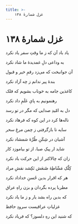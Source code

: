 ```yaml
---
title: >-
    غزل شمارهٔ ۱۳۸
---
```

# غزل شمارهٔ ۱۳۸

<div class="b" id="bn1"><div class="m1"><p>یاد باد آن که ز ما وقتِ سفر یاد نکرد</p></div>
<div class="m2"><p>به وداعی دلِ غمدیدهٔ ما شاد نکرد</p></div></div>
<div class="b" id="bn2"><div class="m1"><p>آن جوانبخت که می‌زد رقمِ خیر و قبول</p></div>
<div class="m2"><p>بندهٔ پیر ندانم ز چه آزاد نکرد</p></div></div>
<div class="b" id="bn3"><div class="m1"><p>کاغذین جامه به خوناب بشویم که فلک</p></div>
<div class="m2"><p>رهنمونیم به پایِ عَلَمِ داد نکرد</p></div></div>
<div class="b" id="bn4"><div class="m1"><p>دل به امّیدِ صدایی که مگر در تو رسد</p></div>
<div class="m2"><p>ناله‌ها کرد در این کوه که فرهاد نکرد</p></div></div>
<div class="b" id="bn5"><div class="m1"><p>سایه تا بازگرفتی ز چمن مرغِ سحر</p></div>
<div class="m2"><p>آشیان در شِکَنِ طُرِّهٔ شمشاد نکرد</p></div></div>
<div class="b" id="bn6"><div class="m1"><p>شاید ار پیکِ صبا، از تو بیاموزد کار</p></div>
<div class="m2"><p>زان که چالاکتر از این حرکت باد نکرد</p></div></div>
<div class="b" id="bn7"><div class="m1"><p>کِلْکِ مَشّاطِهٔ صُنعَش نَکِشد نقشِ مراد</p></div>
<div class="m2"><p>هر که اقرار بدین حُسنِ خداداد نکرد</p></div></div>
<div class="b" id="bn8"><div class="m1"><p>مطربا پرده بگردان و بزن راهِ عراق</p></div>
<div class="m2"><p>که بدین راه بشد یار و ز ما یاد نکرد</p></div></div>
<div class="b" id="bn9"><div class="m1"><p>غزلیاتِ عراقیست سرودِ حافظ</p></div>
<div class="m2"><p>که شنید این رهِ دلسوز؟ که فریاد نکرد</p></div></div>
